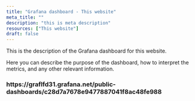 ```yaml
---
title: "Grafana dashboard - This website"
meta_title: ""
description: "this is meta description"
resources: ["This website"]
draft: false
---
```


<div class="main-content">
  <div class="resource-description">
    <p>This is the description of the Grafana dashboard for this website.</p>
    <p>Here you can describe the purpose of the dashboard, how to interpret the metrics, and any other relevant information.</p>
  </div>
</div>
<h3>https://graflfd31.grafana.net/public-dashboards/c28d7a7678e9477887041f8ac48fe988</h3